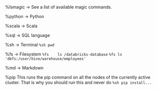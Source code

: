 %lsmagic -> See a list of available magic commands.

%python -> Python

%scala -> Scala

%sql -> SQL language

%sh -> Terminal
	`%sh pwd`

%fs -> Filesystem
	`%fs	ls /databricks-database`
	`%fs ls 'dbfs:/user/hive/warehouse/employees'`
		
%md -> Markdown

%pip
This runs the pip command on all the nodes of the currently active cluster. That is why you should run this and never do `%sh pip install...` 